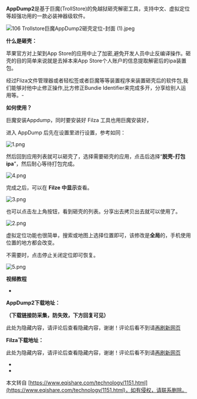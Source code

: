**AppDump2**是基于巨魔(TrollStore)的免越狱砸壳解密工具，支持中文、虚拟定位等超强功用的一款必装神器级软件。

![106 Trollstore巨魔AppDump2砸壳定位-封面 (1).jpeg](https://www.eqishare.com/zb_users/upload/2024/02/202402051707144019254480.jpeg)

**什么是砸壳：**

苹果官方对上架到App Store的应用中止了加密,避免开发人员中止反编译操作。砸壳的目的简单来说就是去掉本来App Store个人账户的信息提取解密后的ipa装置包。

经过Fliza文件管理器或者轻松签或者巨魔等等装置程序来装置砸壳后的软件包,我们能够对他中止修正操作,比方修正Bundie Identifier来完成多开，分享给别人运用等。-

**如何使用？**

巨魔安装Appdump，同时要安装好 Filza 工具也用巨魔安装好，

进入 AppDump 后先在设置里进行设置，参考如同：

![1.png](https://www.eqishare.com/zb_users/upload/2024/02/202402051707137949599229.png)

然后回到应用列表就可以砸壳了，选择需要砸壳的应用，点击后选择“**脱壳-打包 ipa**”，然后耐心等待打包完成。

![4.png](https://www.eqishare.com/zb_users/upload/2024/02/202402051707137949808002.png)

完成之后，可以在 **Filze 中显示**查看。

![3.png](https://www.eqishare.com/zb_users/upload/2024/02/202402051707137949319384.png)

也可以点击左上角按钮，看到砸壳的列表。分享出去拷贝出去就可以使用了。

![2.png](https://www.eqishare.com/zb_users/upload/2024/02/202402051707137949599203.png)

虚拟定位功能也很简单，搜索或地图上选择位置即可，该修改是**全局**的，手机使用位置的地方都会改变。

不需要时，点击停止关闭定位即可恢复。

![5.png](https://www.eqishare.com/zb_users/upload/2024/02/202402051707137949671376.png)

**视频教程**

-

**AppDump2下载地址：**

**（下载链接防采集，防失效，下方回复可见）**

此处为隐藏内容，请评论后查看隐藏内容，谢谢！评论后看不到请[再刷新网页](javascript:location.reload();)

**Filza下载地址：**

此处为隐藏内容，请评论后查看隐藏内容，谢谢！评论后看不到请[再刷新网页](javascript:location.reload();)

-

-

本文转自 [https://www.eqishare.com/technology/1151.html](https://www.eqishare.com/technology/1151.html)，如有侵权，请联系删除。